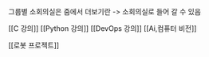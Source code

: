 
그룹별 소회의실은 줌에서 더보기란 -> 소회의실로 들어 갈 수 있음

[[C 강의]]
[[Python 강의]]
[[DevOps 강의]]
[[Ai,컴퓨터 비전]]

[[로봇 프로젝트]]
